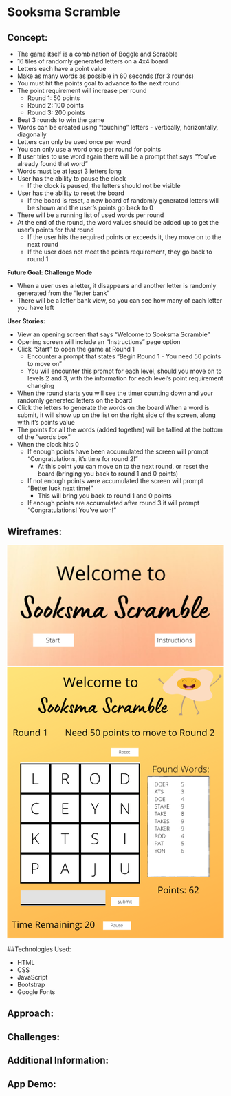 # Sooksma Scramble

## Concept:

- The game itself is a combination of Boggle and Scrabble
- 16 tiles of randomly generated letters on a 4x4 board
- Letters each have a point value
- Make as many words as possible in 60 seconds (for 3 rounds)
- You must hit the points goal to advance to the next round
- The point requirement will increase per round
  - Round 1: 50 points
  - Round 2: 100 points
  - Round 3: 200 points
- Beat 3 rounds to win the game
- Words can be created using “touching” letters - vertically, horizontally, diagonally
- Letters can only be used once per word
- You can only use a word once per round for points
- If user tries to use word again there will be a prompt that says “You’ve already found that word”
- Words must be at least 3 letters long
- User has the ability to pause the clock
  - If the clock is paused, the letters should not be visible
- User has the ability to reset the board
  - If the board is reset, a new board of randomly generated letters will be shown and the user’s points go back to 0
- There will be a running list of used words per round
- At the end of the round, the word values should be added up to get the user’s points for that round
  - If the user hits the required points or exceeds it, they move on to the next round
  - If the user does not meet the points requirement, they go back to round 1

**Future Goal: Challenge Mode**

- When a user uses a letter, it disappears and another letter is randomly generated from the “letter bank”
- There will be a letter bank view, so you can see how many of each letter you have left

**User Stories:**

- View an opening screen that says “Welcome to Sooksma Scramble”
- Opening screen will include an “Instructions” page option
- Click “Start” to open the game at Round 1
  - Encounter a prompt that states “Begin Round 1 - You need 50 points to move on”
  - You will encounter this prompt for each level, should you move on to levels 2 and 3, with the information for each level’s point requirement changing
- When the round starts you will see the timer counting down and your randomly generated letters on the board
- Click the letters to generate the words on the board
  When a word is submit, it will show up on the list on the right side of the screen, along with it’s points value
- The points for all the words (added together) will be tallied at the bottom of the “words box”
- When the clock hits 0
  - If enough points have been accumulated the screen will prompt “Congratulations, it’s time for round 2!”
    - At this point you can move on to the next round, or reset the board (bringing you back to round 1 and 0 points)
  - If not enough points were accumulated the screen will prompt “Better luck next time!”
    - This will bring you back to round 1 and 0 points
  - If enough points are accumulated after round 3 it will prompt “Congratulations! You’ve won!”

## Wireframes:

![](images/SooksmaScrambleTitle.png)
![](images/SooksmaScrambleGameBoard.png)

##Technologies Used:

- HTML
- CSS
- JavaScript
- Bootstrap
- Google Fonts

## Approach:

## Challenges:

## Additional Information:

## App Demo:
